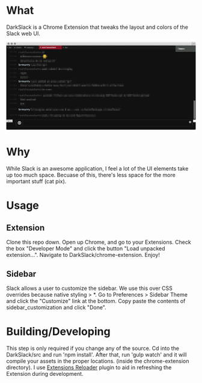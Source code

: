 # What
DarkSlack is a Chrome Extension that tweaks the layout and colors of the Slack web UI.

![DarkSlack screenshot](https://raw.githubusercontent.com/o2dazone/DarkSlack/master/darkslack.png "DarkSlack screenshot")

# Why
While Slack is an awesome application, I feel a lot of the UI elements take up too much space. Becuase of this, there's less space for the more important stuff (cat pix).

# Usage

## Extension
Clone this repo down. Open up Chrome, and go to your Extensions. Check the box "Developer Mode" and click the button "Load unpacked extension...". Navigate to DarkSlack/chrome-extension. Enjoy!

## Sidebar
Slack allows a user to customize the sidebar. We use this over CSS overrides because native styling > *. Go to Preferences > Sidebar Theme and click the "Customize" link at the bottom. Copy paste the contents of sidebar_customization and click "Done".

# Building/Developing
This step is only required if you change any of the source. Cd into the DarkSlack/src and run 'npm install'. After that, run 'gulp watch' and it will compile your assets in the proper locations. (inside the chrome-extension directory). I use [Extensions Reloader](https://chrome.google.com/webstore/detail/extensions-reloader/fimgfedafeadlieiabdeeaodndnlbhid?hl=en) plugin to aid in refreshing the Extension during development.



